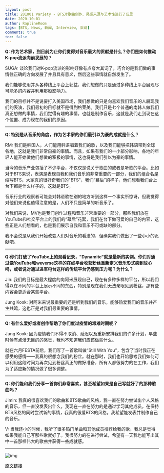 ```yaml
---
layout: post
title: 201001 Variety - BTS对歌曲创作、灵感来源与艺术性进行了反思
date: 2020-10-01
author: RaplineRoom
tags: [BTS, News, 新闻, Interview, 采访]
comments: true
toc: false
---
```


**Q: 作为艺术家，到目前为止你们觉得对音乐最大的贡献是什么？你们是如何推动K-pop流派向前发展的？**

SUGA: 谈论我们对K-pop流派的影响好像有点夸大其词了，巧合的是我们做的事情往正确的方向发展了并且具有意义，然后这些事情就自然发生了。

我们能够使用并从各种线上平台上获益，我们想做的只是通过多种线上平台展现尽可能多的内容并利用那股影响力。

我们的目标并不是说要打入美国市场，我们想做的只是向喜欢我们音乐的人展现我们的表演，我们最初的目标就不是得到格莱美。我们只是七个普通的南韩人做我们真正想做的事情，我们觉得有趣的事情，也就是制作音乐，这就是我们走到现在这个位置、成为现在的我们的原因。

-----

**Q: 特别是从音乐的角度，作为艺术家的你们最引以为豪的成就是什么？**

RM: 我们是韩国人，人们能用韩语唱着我们的歌，以及我们能够把韩语带到全球各地，这就是我们非常自豪的事情。而且，如果有我们的一小部分影响，各地的年轻人能开始做他们想做的积极的事情，这也将是我们引以为豪的事情。

当今的音乐产业包括了不少平台，不仅仅是说关于歌曲的或者是听歌的平台。比如对于BTS来说，表演是表现自我和我们音乐的非常重要的一部分，我们的组合名是缩写BTS，大家真的很好奇我们的"BTS"，我们“幕后”的样子，他们想看我们台上台下都是什么样子的，这就是BTS。

音乐行业的观察者可能会对韩语歌在别的地方听到这样一个事实所惊讶，但我觉得对他们来说也值得注意的是，人们不只是简单的听音乐了。

对我们来说，MV也是我们创作过程和音乐非常重要的一部分，那些我们放在YouTube和社交平台上的我们的“幕后”花絮，我们在台下做可爱的自己的内容，这些正是人们想看的，也是我们展示自我和音乐不可或缺的部分。

我不会说是从我们开始改变人们对音乐的看法的，但确实我们做出了一些小小的贡献吧。

-----

**Q:你们打破了YouTube上的观看记录，"Dynamite"就是最新的实例。你们对通过像YouTube和weverse这样的在线平台收获粉丝重新定义音乐形式感到放心吗，或者说对通过进军电台这样的传统平台仍感到压力呢？为什么？**

Jin: 我们的目标是最大程度的向阿米展现自己，现在有多种多样的平台，所以我们得以在不同的平台上展示不同的东西，特别是现在我们无法亲眼见到粉丝，那有些内容会更适合某些平台。

Jung Kook: 对阿米来说最重要的还是听到我们的音乐，能够热爱我们的音乐并产生共鸣，这也正是对我们最重要的事情。

-----

**Q: 有什么爱好或者创作帮助了你们度过疫情的艰难时期呢？**

Jung Kook: 因为疫情我们不得不取消、延迟以及重新安排我们的许多计划，早些时候有点漫无目的的感觉，我也不知道我们应该做些什么。

就在六月FESTA前后，我们写了一首歌叫做“Still With You”，包含了当时我正在感受的感情——我真的很想念我们的粉丝。就在那时，我们也开始思考我们如何可以利用这段时间为再次见到粉丝真正的做好准备，所有人都很努力的在工作，我们为了适应新的情况做了很多调整。

------

**Q: 你们能和我们分享一首你们非常喜欢，甚至希望如果是自己写就好了的那种歌曲吗？**

Jimin: 我真的很喜欢我们的歌曲和BTS歌曲的风格，我一直在努力尝试出个人风格的音乐，但一直没发表出什么，我现在一直在努力的是通过学习其他成员，在保持BTS风格的同时尝试新的事情，我真的很爱BTS的风格。我希望能发表并制作自己的音乐。

V: 当我还小的时候，我听了很多热门单曲和其他成员推荐给我的歌，我总是觉得如果我能自己写那些歌就好了。我很努力的在进行尝试，希望有一天我也能写出其中一首那样伟大的歌曲并获得一些成就感。

-----

![img](https://tva1.sinaimg.cn/large/007S8ZIlly1gjavocd2ghj30rs0zx7o2.jpg)

[原文链接](https://variety.com/2020/music/news/bts-songwriting-inspiration-artistry-1234789484/)